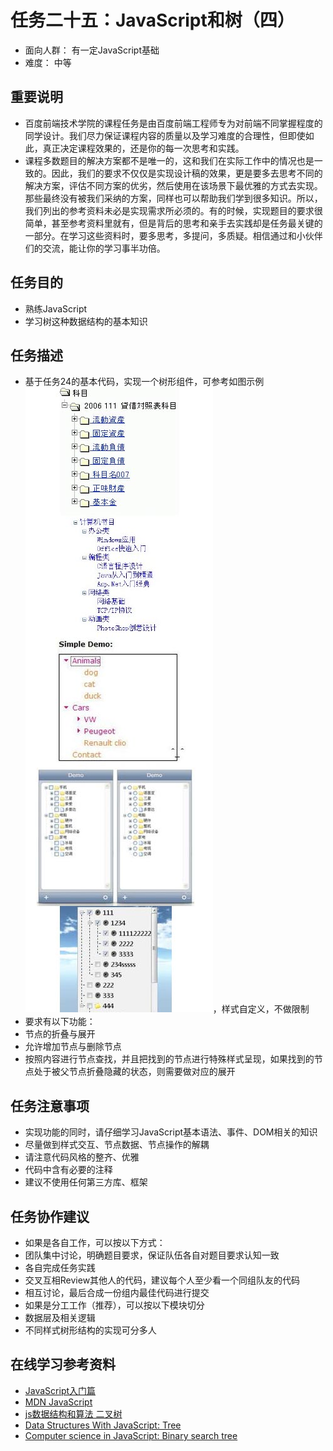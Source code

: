# 任务二十五：JavaScript和树（四）
* 面向人群：
有一定JavaScript基础
* 难度：
中等

## 重要说明
* 百度前端技术学院的课程任务是由百度前端工程师专为对前端不同掌握程度的同学设计。我们尽力保证课程内容的质量以及学习难度的合理性，但即使如此，真正决定课程效果的，还是你的每一次思考和实践。
* 课程多数题目的解决方案都不是唯一的，这和我们在实际工作中的情况也是一致的。因此，我们的要求不仅仅是实现设计稿的效果，更是要多去思考不同的解决方案，评估不同方案的优劣，然后使用在该场景下最优雅的方式去实现。那些最终没有被我们采纳的方案，同样也可以帮助我们学到很多知识。所以，我们列出的参考资料未必是实现需求所必须的。有的时候，实现题目的要求很简单，甚至参考资料里就有，但是背后的思考和亲手去实践却是任务最关键的一部分。在学习这些资料时，要多思考，多提问，多质疑。相信通过和小伙伴们的交流，能让你的学习事半功倍。

## 任务目的
* 熟练JavaScript
* 学习树这种数据结构的基本知识

## 任务描述
* 基于任务24的基本代码，实现一个树形组件，可参考如图示例![示例](task_2_25_1.jpg)，样式自定义，不做限制
* 要求有以下功能：
* 节点的折叠与展开
* 允许增加节点与删除节点
* 按照内容进行节点查找，并且把找到的节点进行特殊样式呈现，如果找到的节点处于被父节点折叠隐藏的状态，则需要做对应的展开

## 任务注意事项
* 实现功能的同时，请仔细学习JavaScript基本语法、事件、DOM相关的知识
* 尽量做到样式交互、节点数据、节点操作的解耦
* 请注意代码风格的整齐、优雅
* 代码中含有必要的注释
* 建议不使用任何第三方库、框架

## 任务协作建议
* 如果是各自工作，可以按以下方式：
* 团队集中讨论，明确题目要求，保证队伍各自对题目要求认知一致
* 各自完成任务实践
* 交叉互相Review其他人的代码，建议每个人至少看一个同组队友的代码
* 相互讨论，最后合成一份组内最佳代码进行提交
* 如果是分工工作（推荐），可以按以下模块切分
* 数据层及相关逻辑
* 不同样式树形结构的实现可分多人

## 在线学习参考资料
* [JavaScript入门篇](http://www.imooc.com/view/36)
* [MDN JavaScript](https://developer.mozilla.org/zh-CN/docs/Web/JavaScript)
* [js数据结构和算法 二叉树](https://segmentfault.com/a/1190000000740261)
* [Data Structures With JavaScript: Tree](http://code.tutsplus.com/articles/data-structures-with-javascript-tree--cms-23393)
* [Computer science in JavaScript: Binary search tree](https://www.nczonline.net/blog/2009/06/09/computer-science-in-javascript-binary-search-tree-part-1/)

